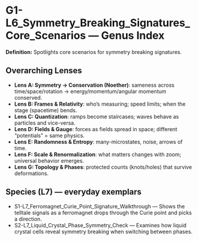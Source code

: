 # G1-L6_Symmetry_Breaking_Signatures_Core_Scenarios — Genus Index
**Definition:** Spotlights core scenarios for symmetry breaking signatures.

## Overarching Lenses

- **Lens A: Symmetry -> Conservation (Noether)**: sameness across time/space/rotation → energy/momentum/angular momentum conserved.
- **Lens B: Frames & Relativity**: who’s measuring; speed limits; when the stage (spacetime) bends.
- **Lens C: Quantization**: ramps become staircases; waves behave as particles and vice-versa.
- **Lens D: Fields & Gauge**: forces as fields spread in space; different “potentials” = same physics.
- **Lens E: Randomness & Entropy**: many-microstates, noise, arrows of time.
- **Lens F: Scale & Renormalization**: what matters changes with zoom; universal behavior emerges.
- **Lens G: Topology & Phases**: protected counts (knots/holes) that survive deformations.

## Species (L7) — everyday exemplars
- S1-L7_Ferromagnet_Curie_Point_Signature_Walkthrough — Shows the telltale signals as a ferromagnet drops through the Curie point and picks a direction.
- S2-L7_Liquid_Crystal_Phase_Symmetry_Check — Examines how liquid crystal cells reveal symmetry breaking when switching between phases.
